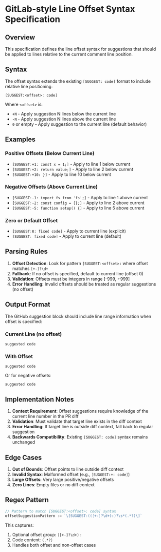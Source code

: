 # GitLab-style Line Offset Syntax Specification

## Overview
This specification defines the line offset syntax for suggestions that should be applied to lines relative to the current comment line position.

## Syntax
The offset syntax extends the existing `[SUGGEST: code]` format to include relative line positioning:

```
[SUGGEST:<offset>: code]
```

Where `<offset>` is:
- `+N` - Apply suggestion N lines below the current line
- `-N` - Apply suggestion N lines above the current line
- `0` or empty - Apply suggestion to the current line (default behavior)

## Examples

### Positive Offsets (Below Current Line)
- `[SUGGEST:+1: const x = 1;]` - Apply to line 1 below current
- `[SUGGEST:+2: return value;]` - Apply to line 2 below current
- `[SUGGEST:+10: }]` - Apply to line 10 below current

### Negative Offsets (Above Current Line)
- `[SUGGEST:-1: import fs from 'fs';]` - Apply to line 1 above current
- `[SUGGEST:-2: const config = {};]` - Apply to line 2 above current
- `[SUGGEST:-5: function setup() {]` - Apply to line 5 above current

### Zero or Default Offset
- `[SUGGEST:0: fixed code]` - Apply to current line (explicit)
- `[SUGGEST: fixed code]` - Apply to current line (default)

## Parsing Rules

1. **Offset Detection**: Look for pattern `[SUGGEST:<offset>:` where offset matches `[+-]?\d+`
2. **Fallback**: If no offset is specified, default to current line (offset 0)
3. **Validation**: Offsets must be integers in range [-999, +999]
4. **Error Handling**: Invalid offsets should be treated as regular suggestions (no offset)

## Output Format
The GitHub suggestion block should include line range information when offset is specified:

### Current Line (no offset)
```suggestion
suggested code
```

### With Offset
```suggestion:+2
suggested code
```

Or for negative offsets:
```suggestion:-1
suggested code
```

## Implementation Notes

1. **Context Requirement**: Offset suggestions require knowledge of the current line number in the PR diff
2. **Validation**: Must validate that target line exists in the diff context
3. **Error Handling**: If target line is outside diff context, fall back to regular suggestion
4. **Backwards Compatibility**: Existing `[SUGGEST: code]` syntax remains unchanged

## Edge Cases

1. **Out of Bounds**: Offset points to line outside diff context
2. **Invalid Syntax**: Malformed offset (e.g., `[SUGGEST:+: code]`)
3. **Large Offsets**: Very large positive/negative offsets
4. **Zero Lines**: Empty files or no diff context

## Regex Pattern
```go
// Pattern to match [SUGGEST:<offset>: code] syntax
offsetSuggestionPattern := `\[SUGGEST:(([+-]?\d+):)?\s*(.*?)\]`
```

This captures:
1. Optional offset group: `([+-]?\d+):`
2. Code content: `(.*?)`
3. Handles both offset and non-offset cases